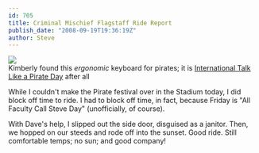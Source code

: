 ```yaml
---
id: 705
title: Criminal Mischief Flagstaff Ride Report
publish_date: "2008-09-19T19:36:19Z"
author: Steve
---
```

![](http://www.flagstafffrenzy.org/wp-content/uploads/2008/09/corsair.jpg)  
Kimberly found this _ergonomic_ keyboard for pirates; it is [International Talk Like a Pirate Day](http://www.talklikeapirate.com/) after all

While I couldn't make the Pirate festival over in the Stadium today, I did block off time to ride. I had to block off time, in fact, because Friday is "All Faculty Call Steve Day" (unofficially, of course).

With Dave's help, I slipped out the side door, disguised as a janitor. Then, we hopped on our steeds and rode off into the sunset. Good ride. Still comfortable temps; no sun; and good company!
